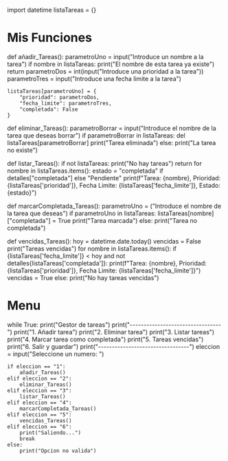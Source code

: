 import datetime
listaTareas = {}

# Mis Funciones
def añadir_Tareas():
    parametroUno = input("Introduce un nombre a la tarea")
    if nombre in listaTareas:
        print("El nombre de esta tarea ya existe")
        return
    parametroDos = int(input("Introduce una prioridad a la tarea"))
    parametroTres = input("Introduce una fecha limite a la tarea")

    listaTareas[parametroUno] = {
        "prioridad": parametroDos,
        "fecha_limite": parametroTres,
        "completada": False
    }

def eliminar_Tareas():
    parametroBorrar = input("Introduce el nombre de la tarea que deseas borrar")
    if parametroBorrar in listaTareas:
        del listaTareas[parametroBorrar]
        print("Tarea eliminada")
    else: 
        print("La tarea no existe")
    
def listar_Tareas():
    if not listaTareas:
        print("No hay tareas")
        return
    for nombre in listaTareas.items():
        estado = "completada" if detalles["completada"] else "Pendiente"
        print(f"Tarea: {nombre}, Prioridad: {listaTareas['prioridad']}, Fecha Limite: {listaTareas['fecha_limite']}, Estado: {estado}")
        
def marcarCompletada_Tareas():
    parametroUno = ("Introduce el nombre de la tarea que deseas")
    if parametroUno in listaTareas:
        listaTareas[nombre]["completada"] = True
        print("Tarea marcada")
    else:
        print("Tarea no completada")

def vencidas_Tareas():
    hoy = datetime.date.today()
    vencidas = False
    print("Tareas vencidas")
    for nombre in listaTareas.items():
        if {listaTareas['fecha_limite']} < hoy and not detalles{listaTareas['completada']}:
            print(f"Tarea: {nombre}, Prioridad: {listaTareas['prioridad']}, Fecha Limite: {listaTareas['fecha_limite']}")
            vencidas = True
        else:
            print("No hay tareas vencidas")

# Menu
while True:
    print("Gestor de tareas")
    print("---------------------------------")
    print("1. Añadir tarea")
    print("2. Eliminar tarea")
    print("3. Listar tareas")
    print("4. Marcar tarea como completada")
    print("5. Tareas vencidas")
    print("6. Salir y guardar")
    print("---------------------------------")
    eleccion = input("Seleccione un numero: ")

    if eleccion == "1":
        añadir_Tareas()
    elif eleccion == "2":
        eliminar_Tareas()
    elif eleccion == "3":
        listar_Tareas()
    elif eleccion == "4":
        marcarCompletada_Tareas()
    elif eleccion == "5":
        vencidas_Tareas()
    elif eleccion == "6":
        print("Saliendo...")
        break
    else:
        print("Opcion no valida")